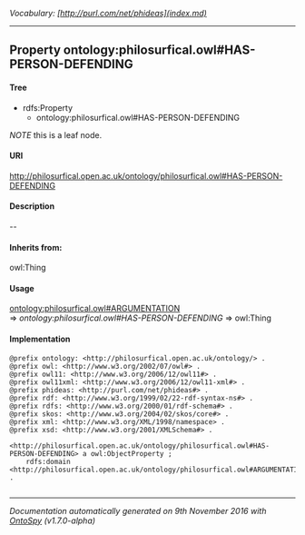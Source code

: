 _Vocabulary: [http://purl.com/net/phideas](index.md)_ 

---	
	




    


## Property ontology:philosurfical.owl#HAS-PERSON-DEFENDING


#### Tree

* rdfs:Property
    * ontology:philosurfical.owl#HAS-PERSON-DEFENDING





*NOTE* this is a leaf node.


#### URI
http://philosurfical.open.ac.uk/ontology/philosurfical.owl#HAS-PERSON-DEFENDING

#### Description
--


#### Inherits from:
owl:Thing



#### Usage


[ontology:philosurfical.owl#ARGUMENTATION](class-ontologyphilosurficalowlargumentation.md) 
=&gt;&nbsp;_ontology:philosurfical.owl#HAS-PERSON-DEFENDING_&nbsp;=&gt;&nbsp;owl:Thing

#### Implementation
```
@prefix ontology: <http://philosurfical.open.ac.uk/ontology/> .
@prefix owl: <http://www.w3.org/2002/07/owl#> .
@prefix owl11: <http://www.w3.org/2006/12/owl11#> .
@prefix owl11xml: <http://www.w3.org/2006/12/owl11-xml#> .
@prefix phideas: <http://purl.com/net/phideas#> .
@prefix rdf: <http://www.w3.org/1999/02/22-rdf-syntax-ns#> .
@prefix rdfs: <http://www.w3.org/2000/01/rdf-schema#> .
@prefix skos: <http://www.w3.org/2004/02/skos/core#> .
@prefix xml: <http://www.w3.org/XML/1998/namespace> .
@prefix xsd: <http://www.w3.org/2001/XMLSchema#> .

<http://philosurfical.open.ac.uk/ontology/philosurfical.owl#HAS-PERSON-DEFENDING> a owl:ObjectProperty ;
    rdfs:domain <http://philosurfical.open.ac.uk/ontology/philosurfical.owl#ARGUMENTATION> .


```










---

_Documentation automatically generated on 9th November 2016 with [OntoSpy](http://ontospy.readthedocs.org/ "Open") (v1.7.0-alpha)_